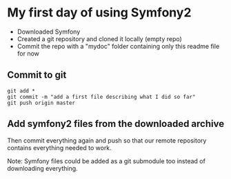 # My first day of using Symfony2

- Downloaded Symfony
- Created a git repository and cloned it locally (empty repo)
- Commit the repo with a "mydoc" folder containing only this readme file for now

## Commit to git

	git add *
	git commit -m "add a first file describing what I did so far"
	git push origin master

## Add symfony2 files from the downloaded archive

Then commit everything again and push so that our remote repository contains everything needed to work.


Note: Symfony files could be added as a git submodule too instead of downloading everything.
